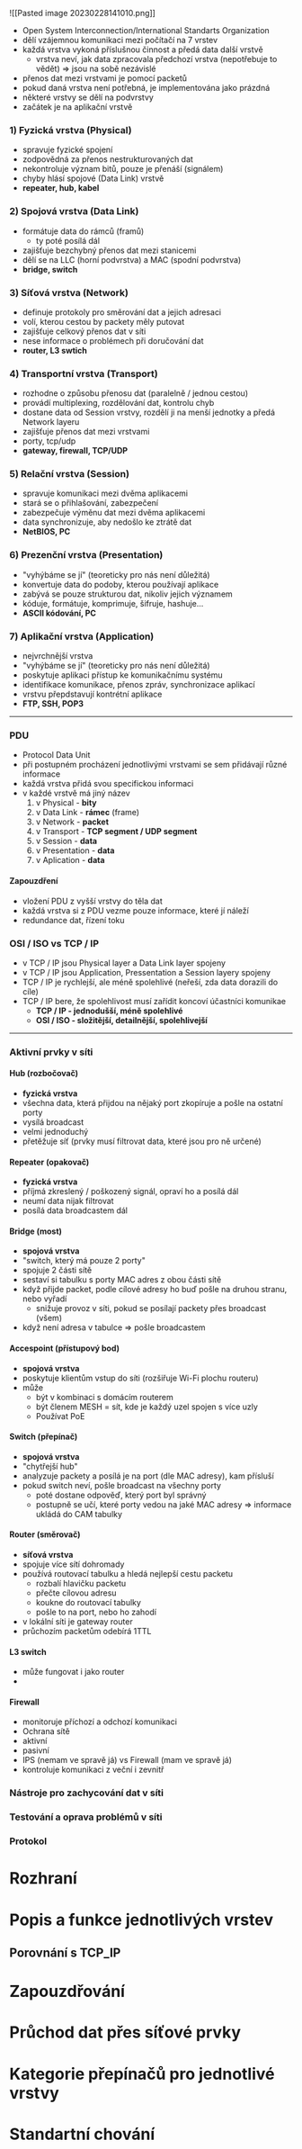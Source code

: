 ![[Pasted image 20230228141010.png]]

- Open System Interconnection/International Standarts Organization
- dělí vzájemnou komunikaci mezi počítačí na 7 vrstev
- každá vrstva vykoná příslušnou činnost a předá data další vrstvě
	- vrstva neví, jak data zpracovala předchozí vrstva (nepotřebuje to vědět) => jsou na sobě nezávislé
- přenos dat mezi vrstvami je pomocí packetů
- pokud daná vrstva není potřebná, je implementována jako prázdná
- některé vrstvy se dělí na podvrstvy
- začátek je na aplikační vrstvě

### 1) Fyzická vrstva (Physical)

- spravuje fyzické spojení
- zodpovědná za přenos nestrukturovaných dat
- nekontroluje význam bitů, pouze je přenáší (signálem)
- chyby hlásí spojové (Data Link) vrstvě
- **repeater, hub, kabel**

### 2) Spojová vrstva (Data Link)

- formátuje data do rámců (framů)
	- ty poté posílá dál
- zajišťuje bezchybný přenos dat mezi stanicemi
- dělí se na LLC (horní podvrstva) a MAC (spodní podvrstva)
- **bridge, switch**

### 3) Síťová vrstva (Network)

- definuje protokoly pro směrování dat a jejich adresaci
- volí, kterou cestou by packety měly putovat
- zajišťuje celkový přenos dat v síti
- nese informace o problémech při doručování dat
- **router, L3 swtich**

### 4) Transportní vrstva (Transport)

- rozhodne o způsobu přenosu dat (paralelně / jednou cestou)
- provádí multiplexing, rozdělování dat, kontrolu chyb
- dostane data od Session vrstvy, rozdělí ji na menší jednotky a předá Network layeru
- zajišťuje přenos dat mezi vrstvami
- porty, tcp/udp
- **gateway, firewall, TCP/UDP**

### 5) Relační vrstva (Session)

- spravuje komunikaci mezi dvěma aplikacemi
- stará se o přihlašování, zabezpečení
- zabezpečuje výměnu dat mezi dvěma aplikacemi
- data synchronizuje, aby nedošlo ke ztrátě dat
- **NetBIOS, PC**

### 6) Prezenční vrstva (Presentation)

- "vyhýbáme se jí" (teoreticky pro nás není důležitá)
- konvertuje data do podoby, kterou používají aplikace
- zabývá se pouze strukturou dat, nikoliv jejich významem
- kóduje, formátuje, komprimuje, šifruje, hashuje...
- **ASCII kódování, PC**

### 7) Aplikační vrstva (Application)

- nejvrchnější vrstva
- "vyhýbáme se jí" (teoreticky pro nás není důležitá)
- poskytuje aplikaci přístup ke komunikačnímu systému
- identifikace komunikace, přenos zpráv, synchronizace aplikací
- vrstvu přepdstavují kontrétní aplikace
- **FTP, SSH, POP3**

---
### PDU

- Protocol Data Unit
- při postupném procházení jednotlivými vrstvami se sem přidávají různé informace
- každá vrstva přidá svou specifickou informaci
- v každé vrstvě má jiný název
	1. v Physical - **bity**
	2. v Data Link - **rámec** (frame)
	3. v Network - **packet**
	4. v Transport - **TCP segment / UDP segment**
	5. v Session - **data**
	6. v Presentation - **data**
	7. v Aplication - **data**

#### Zapouzdření

- vložení PDU z vyšší vrstvy do těla dat
- každá vrstva si z PDU vezme pouze informace, které jí náleží
- redundance dat, řízení toku

### OSI / ISO vs TCP / IP

- v TCP / IP jsou Physical layer a Data Link layer spojeny
- v TCP / IP jsou Application, Pressentation a Session layery spojeny
- TCP / IP je rychlejší, ale méně spolehlivé (neřeší, zda data dorazili do cíle)
- TCP / IP bere, že spolehlivost musí zařídit koncoví účastníci komunikae
	- **TCP / IP - jednodušší, méně spolehlivé**
	- **OSI / ISO - složitější, detailnější, spolehlivejší**

---

### Aktivní prvky v síti

#### **Hub (rozbočovač)**

- **fyzická vrstva**
- všechna data, která přijdou na nějaký port zkopíruje a pošle na ostatní porty
- vysílá broadcast
- velmi jednoduchý
- přetěžuje síť (prvky musí filtrovat data, které jsou pro ně určené)

#### **Repeater (opakovač)**

- **fyzická vrstva**
- příjmá zkreslený / poškozený signál, opraví ho a posílá dál
- neumí data nijak filtrovat
- posílá data broadcastem dál

#### **Bridge (most)**

- **spojová vrstva**
- "switch, který má pouze 2 porty"
- spojuje 2 části sítě
- sestaví si tabulku s porty MAC adres z obou části sítě
- když přijde packet, podle cílové adresy ho buď pošle na druhou stranu, nebo vyřadí
	- snižuje provoz v síti, pokud se posílají packety přes broadcast (všem)
- když není adresa v tabulce => pošle broadcastem

#### Accespoint (přístupový bod)

- **spojová vrstva**
- poskytuje klientům vstup do síti (rozšiřuje Wi-Fi plochu routeru)
- může
	- být v kombinaci s domácím routerem
	- být členem MESH  = sít, kde je každý uzel spojen s více uzly
	- Používat PoE

#### Switch (přepínač)

- **spojová vrstva**
- "chytřejší hub"
- analyzuje packety a posílá je na port (dle MAC adresy), kam přísluší
- pokud switch neví, pošle broadcast na všechny porty
	- poté dostane odpověď, který port byl správný
	- postupně se učí, které porty vedou na jaké MAC adresy => informace ukládá do CAM tabulky

#### Router (směrovač)

- **síťová vrstva**
- spojuje více sítí dohromady
- používá routovací tabulku a hledá nejlepší cestu packetu
	- rozbalí hlavičku packetu
	- přečte cílovou adresu
	- koukne do routovací tabulky
	- pošle to na port, nebo ho zahodí
- v lokální síti je gateway router
- průchozím packetům odebírá 1TTL

#### L3 switch 

- může fungovat i jako router
- 

#### Firewall

- monitoruje příchozí a odchozí komunikaci
- Ochrana sítě
- aktivní 
- pasivní
- IPS (nemam ve spravě já) vs Firewall (mam ve spravě já)
- kontroluje komunikaci z veční i zevnitř

### Nástroje pro zachycování dat v síti

### Testování a oprava problémů v síti


### Protokol
# Rozhraní
# Popis a funkce jednotlivých vrstev
## Porovnání s TCP_IP
# Zapouzdřování
# Průchod dat přes síťové prvky
# Kategorie přepínačů pro jednotlivé vrstvy
# Standartní chování
